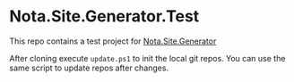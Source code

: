 # Nota.Site.Generator.Test

This repo contains a test project for [Nota.Site.Generator](https://github.com/nota-game/Nota.Site.Generator)

After cloning execute `update.ps1` to init the local git repos. You can use the same script to update repos after changes.
